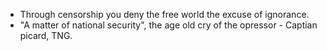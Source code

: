 * Through censorship you deny the free world the excuse of ignorance.
* "A matter of national security", the age old cry of the opressor - Captian picard, TNG.


